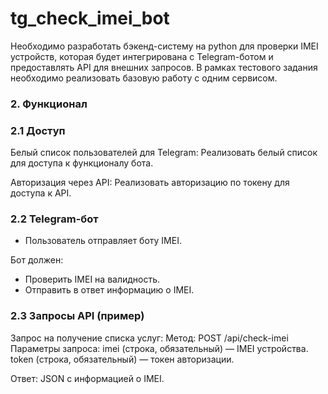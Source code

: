 # tg_check_imei_bot
Необходимо разработать бэкенд-систему на python для проверки IMEI устройств, которая будет интегрирована с Telegram-ботом и предоставлять API для внешних запросов. В рамках тестового задания необходимо реализовать базовую работу с одним сервисом.
### 2. Функционал
### 2.1 Доступ
Белый список пользователей для Telegram:
Реализовать белый список для доступа к функционалу бота.

Авторизация через API:
Реализовать авторизацию по токену для доступа к API.

### 2.2 Telegram-бот
- Пользователь отправляет боту IMEI.

Бот должен:
- Проверить IMEI на валидность.
- Отправить в ответ информацию о IMEI.

### 2.3 Запросы API (пример)
Запрос на получение списка услуг:
Метод: POST /api/check-imei
Параметры запроса:
imei (строка, обязательный) — IMEI устройства.
token (строка, обязательный) — токен авторизации.

Ответ:
JSON с информацией о IMEI.
